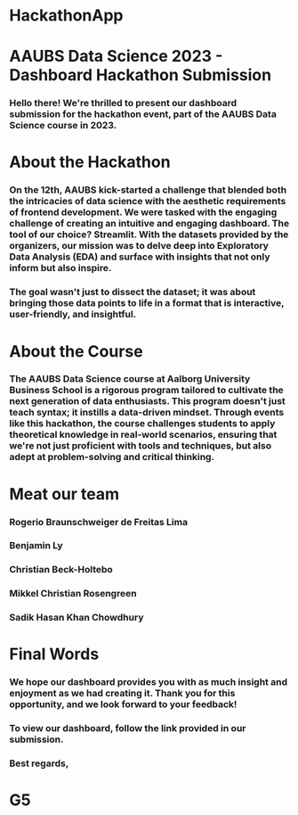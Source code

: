 # HackathonApp

# AAUBS Data Science 2023 - Dashboard Hackathon Submission
### Hello there! We're thrilled to present our dashboard submission for the hackathon event, part of the AAUBS Data Science course in 2023.

# About the Hackathon
### On the 12th, AAUBS kick-started a challenge that blended both the intricacies of data science with the aesthetic requirements of frontend development. We were tasked with the engaging challenge of creating an intuitive and engaging dashboard. The tool of our choice? Streamlit. With the datasets provided by the organizers, our mission was to delve deep into Exploratory Data Analysis (EDA) and surface with insights that not only inform but also inspire.

### The goal wasn't just to dissect the dataset; it was about bringing those data points to life in a format that is interactive, user-friendly, and insightful.

# About the Course
### The AAUBS Data Science course at Aalborg University Business School is a rigorous program tailored to cultivate the next generation of data enthusiasts. This program doesn't just teach syntax; it instills a data-driven mindset. Through events like this hackathon, the course challenges students to apply theoretical knowledge in real-world scenarios, ensuring that we're not just proficient with tools and techniques, but also adept at problem-solving and critical thinking.

# Meat our team
### Rogerio Braunschweiger de Freitas Lima
### Benjamin Ly
### Christian Beck-Holtebo
### Mikkel Christian Rosengreen
### Sadik Hasan Khan Chowdhury

# Final Words
### We hope our dashboard provides you with as much insight and enjoyment as we had creating it. Thank you for this opportunity, and we look forward to your feedback!

### To view our dashboard, follow the link provided in our submission.

### Best regards,

# G5